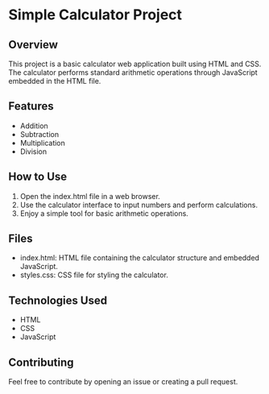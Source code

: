 # Simple Calculator Project

## Overview
This project is a basic calculator web application built using HTML and CSS. The calculator performs standard arithmetic operations through JavaScript embedded in the HTML file.

## Features
- Addition
- Subtraction
- Multiplication
- Division

## How to Use
1. Open the index.html file in a web browser.
2. Use the calculator interface to input numbers and perform calculations.
3. Enjoy a simple tool for basic arithmetic operations.

## Files
- index.html: HTML file containing the calculator structure and embedded JavaScript.
- styles.css: CSS file for styling the calculator.

## Technologies Used
- HTML
- CSS
- JavaScript

## Contributing
Feel free to contribute by opening an issue or creating a pull request.